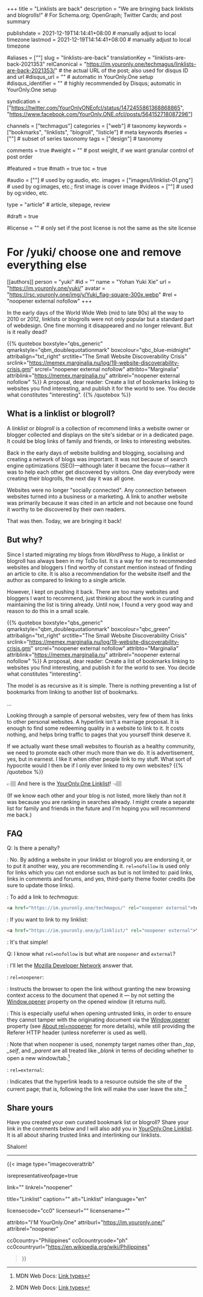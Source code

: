 +++
title = "Linklists are back"
description = "We are bringing back linklists and blogrolls!"                                                    # For Schema.org; OpenGraph; Twitter Cards; and post summary

publishdate = 2021-12-19T14:14:41+08:00                                        # manually adjust to local timezone
lastmod = 2021-12-19T14:14:41+08:00                                        # manually adjust to local timezone

#aliases = [""]
slug = "linklists-are-back"
translationKey = "linklists-are-back-2021353"
relCanonical = "https://im.youronly.one/techmagus/linklists-are-back-2021353/"                                                   # the actual URL of the post; also used for disqus ID and url
#disqus_url = ""                                                    # automatic in YourOnly.One setup
#disqus_identifier = ""                                             # highly recommended by Disqus; automatic in YourOnly.One setup

syndication = ["https://twitter.com/YourOnlyONEofcl/status/1472455861368868865", "https://www.facebook.com/YourOnly.ONE.ofcl/posts/564152718087296"]

channels = ["techmagus"]
categories = ["web"]                                                   # taxonomy
keywords = ["bookmarks", "linklists", "blogroll", "listicle"]                                                     # meta keywords
#series = [""]                                                       # subset of series taxonomy
tags = ["design"]                                                         # taxonomy

comments = true
#weight = ""                                                        # post weight, if we want granular control of post order

#featured = true
#math = true
toc = true

#audio = [""]                                                        # used by og:audio, etc.
images = ["images/l/linklist-01.png"]                                                       # used by og:images, etc.; first image is cover image
#videos = [""]                                                       # used by og:video, etc.

type = "article"                                                           # article, sitepage, review

#draft = true

#license = ""                                                       # only set if the post license is not the same as the site license

# For /yuki/ choose one and remove everything else
[[authors]]
  person = "yuki"
  #id = ""
  name = "Yohan Yuki Xie"
  url = "https://im.youronly.one/yuki/"
  avatar = "https://rsc.youronly.one/img/y/Yuki_flag-square-300x.webp"
  #rel = "noopener external nofollow"
+++

In the early days of the World Wide Web (mid to late 90s) all the way to 2010 or 2012, linklists or blogrolls were not only popular but a standard part of webdesign. One fine morning it disappeared and no longer relevant. But is it really dead?

<!--more-->

{{% quotebox boxstyle="qbs_generic" qmarkstyle="qbm_doublequotationmark" boxcolour="qbc_blue-midnight" attribalign="txt_right" srctitle="The Small Website Discoverability Crisis" srclink="https://memex.marginalia.nu/log/19-website-discoverability-crisis.gmi" srcrel="noopener external nofollow" attribto="Marginalia" attriblink="https://memex.marginalia.nu" attribrel="noopener external nofollow" %}}
A proposal, dear reader: Create a list of bookmarks linking to websites you find interesting, and publish it for the world to see. You decide what constitutes "interesting".
{{% /quotebox %}}

## What is a linklist or blogroll?

A *linklist* or *blogroll* is a collection of recommend links a website owner or blogger collected and displays on the site's sidebar or in a dedicated page. It could be blog links of family and friends, or links to interesting websites.

Back in the early days of website building and blogging, socialising and creating a network of blogs was important. It was not because of search engine optimizations (SEO)—although later it became the focus—rather it was to help each other get discovered by visitors. One day everybody were creating their blogrolls, the next day it was all gone.

Websites were no longer "socially connected". Any connection between websites turned into a business or a marketing. A link to another website was primarily because it was cited in an article and not because one found it worthy to be discovered by their own readers.

That was then. Today, we are bringing it back!

## But why?

Since I started migrating my blogs from *WordPress* to *Hugo*, a linklist or blogroll has always been in my ToDo list. It is a way for me to recommended websites and bloggers I find worthy of constant mention instead of finding an article to cite. It is also a recommendation for the website itself and the author as compared to linking to a single article.

However, I kept on pushing it back. There are too many websites and bloggers I want to recommend, just thinking about the work in curating and maintaining the list is tiring already. Until now, I found a very good way and reason to do this in a small scale.

{{% quotebox boxstyle="qbs_generic" qmarkstyle="qbm_doublequotationmark" boxcolour="qbc_green" attribalign="txt_right" srctitle="The Small Website Discoverability Crisis" srclink="https://memex.marginalia.nu/log/19-website-discoverability-crisis.gmi" srcrel="noopener external nofollow" attribto="Marginalia" attriblink="https://memex.marginalia.nu" attribrel="noopener external nofollow" %}}
A proposal, dear reader: Create a list of bookmarks linking to websites you find interesting, and publish it for the world to see. You decide what constitutes "interesting".

The model is as recursive as it is simple. There is nothing preventing a list of bookmarks from linking to another list of bookmarks.

…

Looking through a sample of personal websites, very few of them has links to other personal websites. A hyperlink isn't a marriage proposal. It is enough to find some redeeming quality in a website to link to it. It costs nothing, and helps bring traffic to pages that you yourself think deserve it.

If we actually want these small websites to flourish as a healthy community, we need to promote each other much more than we do. It is advertisement, yes, but in earnest. I like it when other people link to my stuff. What sort of hypocrite would I then be if I only ever linked to my own websites?
{{% /quotebox %}}

<span class="unicode_emoji">👉🏽</span> And here is the [YourOnly.One Linklist](https://im.youronly.one/p/linklist/)! <span class="unicode_emoji">👈🏽</span>

(If we know each other and your blog is not listed, more likely than not it was because you are ranking in searches already. I might create a separate list for family and friends in the future and I'm hoping you will recommend me back.)

## FAQ

Q: Is there a penalty?

: No. By adding a website in your linklist or blogroll you are endorsing it, or to put it another way, you are recommending it. `rel=nofollow` is used only for links which you can not endorse such as but is not limited to: paid links, links in comments and forums, and yes, third-party theme footer credits (be sure to update those links).

: To add a link to *techmagus*:

  ```html
  <a href="https://im.youronly.one/techmagus/" rel="noopener external">techmagus</a>
  ```

: If you want to link to my linklist:

  ```html
  <a href="https://im.youronly.one/p/linklist/" rel="noopener external">YourOnly.One Linklist</a>
  ```

: It's that simple!

Q: I know what `rel=nofollow` is but what are `noopener` and `external`?

: I'll let the [Mozilla Developer Network](https://developer.mozilla.org) answer that.

: `rel=noopener`:

  : Instructs the browser to open the link without granting the new browsing context access to the document that opened it — by not setting the [Window.opener](https://developer.mozilla.org/en-US/docs/Web/API/Window/opener) property on the opened window (it returns null).

  : This is especially useful when opening untrusted links, in order to ensure they cannot tamper with the originating document via the [Window.opener](https://developer.mozilla.org/en-US/docs/Web/API/Window/opener) property (see [About rel=noopener](https://mathiasbynens.github.io/rel-noopener/) for more details), while still providing the Referer HTTP header (unless noreferrer is used as well).

  : Note that when noopener is used, nonempty target names other than *_top*, *_self*, and *_parent* are all treated like *_blank* in terms of deciding whether to open a new window/tab.[^a]

: `rel=external`:

  : Indicates that the hyperlink leads to a resource outside the site of the current page; that is, following the link will make the user leave the site.[^a]

[^a]: MDN Web Docs: [Link types](https://developer.mozilla.org/en-US/docs/Web/HTML/Link_types)

## Share yours

Have you created your own curated bookmark list or blogroll? Share your link in the comments below and I will also add you in [YourOnly.One Linklist](https://im.youronly.one/p/linklist/). It is all about sharing trusted links and interlinking our linklists.

Shalom!

---

{{< image
  type="imagecoverattrib"

  isrepresentativeofpage=true

  link=""
  linkrel="noopener"

  title="Linklist"
  caption=""
  alt="Linklist"
  inlanguage="en"

  licensecode="cc0"
  licenseurl=""
  licensename=""

  attribto="I'M YourOnly.One"
  attriburl="https://im.youronly.one/"
  attribrel="noopener"

  cc0country="Philippines"
  cc0countrycode="ph"
  cc0countryurl="https://en.wikipedia.org/wiki/Philippines"
>}}
